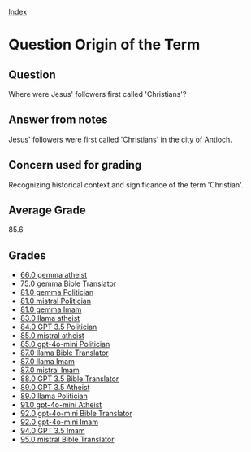 
[Index](../../index.md)
# Question Origin of the Term
## Question
Where were Jesus' followers first called 'Christians'?

## Answer from notes
Jesus' followers were first called 'Christians' in the city of Antioch.

## Concern used for grading
Recognizing historical context and significance of the term 'Christian'.

## Average Grade
85.6

## Grades
 * [66.0 gemma atheist](../answers/gemma_atheist/Origin_of_the_Term.md)
 * [75.0 gemma Bible Translator](../answers/gemma_Bible_Translator/Origin_of_the_Term.md)
 * [81.0 gemma Politician](../answers/gemma_Politician/Origin_of_the_Term.md)
 * [81.0 mistral Politician](../answers/mistral_Politician/Origin_of_the_Term.md)
 * [81.0 gemma Imam](../answers/gemma_Imam/Origin_of_the_Term.md)
 * [83.0 llama atheist](../answers/llama_atheist/Origin_of_the_Term.md)
 * [84.0 GPT 3.5 Politician](../answers/GPT_3.5_Politician/Origin_of_the_Term.md)
 * [85.0 mistral atheist](../answers/mistral_atheist/Origin_of_the_Term.md)
 * [85.0 gpt-4o-mini Politician](../answers/gpt-4o-mini_Politician/Origin_of_the_Term.md)
 * [87.0 llama Bible Translator](../answers/llama_Bible_Translator/Origin_of_the_Term.md)
 * [87.0 llama Imam](../answers/llama_Imam/Origin_of_the_Term.md)
 * [87.0 mistral Imam](../answers/mistral_Imam/Origin_of_the_Term.md)
 * [88.0 GPT 3.5 Bible Translator](../answers/GPT_3.5_Bible_Translator/Origin_of_the_Term.md)
 * [89.0 GPT 3.5 Atheist](../answers/GPT_3.5_Atheist/Origin_of_the_Term.md)
 * [89.0 llama Politician](../answers/llama_Politician/Origin_of_the_Term.md)
 * [91.0 gpt-4o-mini Atheist](../answers/gpt-4o-mini_Atheist/Origin_of_the_Term.md)
 * [92.0 gpt-4o-mini Bible Translator](../answers/gpt-4o-mini_Bible_Translator/Origin_of_the_Term.md)
 * [92.0 gpt-4o-mini Imam](../answers/gpt-4o-mini_Imam/Origin_of_the_Term.md)
 * [94.0 GPT 3.5 Imam](../answers/GPT_3.5_Imam/Origin_of_the_Term.md)
 * [95.0 mistral Bible Translator](../answers/mistral_Bible_Translator/Origin_of_the_Term.md)
